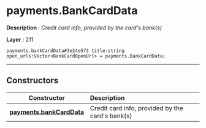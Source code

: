 # payments.BankCardData

**Description** : *Credit card info, provided by the card&#039;s bank\(s\)*

**Layer** : 211

```tl
payments.bankCardData#3e24e573 title:string open_urls:Vector<BankCardOpenUrl> = payments.BankCardData;
```

---

## Constructors

| Constructor | Description |
| :---: | :--- |
| [**payments.bankCardData**](constructor/payments.bankCardData) | Credit card info, provided by the card's bank(s) |